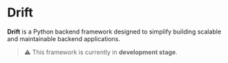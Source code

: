 # Drift

**Drift** is a Python backend framework designed to simplify building scalable and maintainable backend applications.  

> ⚠️ This framework is currently in **development stage**.
